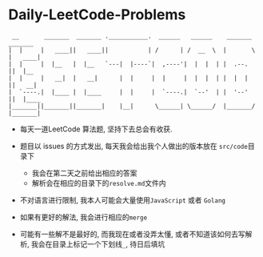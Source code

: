 # Daily-LeetCode-Problems       

```
 __       _______  _______ .___________.  ______   ______    _______   _______ 
|  |     |   ____||   ____||           | /      | /  __  \  |       \ |   ____|
|  |     |  |__   |  |__   `---|  |----`|  ,----'|  |  |  | |  .--.  ||  |__   
|  |     |   __|  |   __|      |  |     |  |     |  |  |  | |  |  |  ||   __|  
|  `----.|  |____ |  |____     |  |     |  `----.|  `--'  | |  '--'  ||  |____ 
|_______||_______||_______|    |__|      \______| \______/  |_______/ |_______|
```
                                          
* 每天一道LeetCode 算法题, 坚持下去总会有收获.

* 题目以 issues 的方式发出, 每天我会给出我个人做出的版本放在 `src/code`目录下
  + 我会在第二天之前给出相应的答案
  + 解析会在相应的目录下的`resolve.md`文件内
* 不对语言进行限制, 我本人可能会大量使用`JavaScript` 或者 `Golang`
* 如果有更好的解法, 我会进行相应的`merge`
* 可能有一些解不是最好的, 而我现在或者没弄太懂, 或者不知道该如何去写解析, 我会在目录上标记一个下划线`_`, 待日后填坑